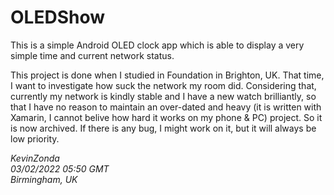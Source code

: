 # OLEDShow

This is a simple Android OLED clock app which is able to display a very simple time and
current network status.

This project is done when I studied in Foundation in Brighton, UK. That time,
I want to investigate how suck the network my room did. Considering that,
currently my network is kindly stable and I have a new watch brilliantly, so
that I have no reason to maintain an over-dated and heavy (it is written with
Xamarin, I cannot belive how hard it works on my phone & PC) project. So it is
now archived. If there is any bug, I might work on it, but it will always be
low priority.

*KevinZonda  
03/02/2022 05:50 GMT  
Birmingham, UK*
